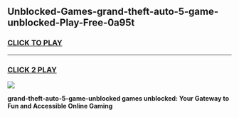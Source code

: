 
## Unblocked-Games-grand-theft-auto-5-game-unblocked-Play-Free-0a95t
<h3>
<a href="https://premium76.site?title=grand-theft-auto-5-game-unblocked&ref=19M">CLICK TO PLAY</a></h3>
<hr>

<h3>
<a href="https://premium76.site?title=grand-theft-auto-5-game-unblocked&ref=19M">CLICK 2 PLAY</a>
  
</h3>

<a href="https://premium76.site?title=grand-theft-auto-5-game-unblocked&ref=19M"><img src="https://clearcache.store/games.png"></a>


**grand-theft-auto-5-game-unblocked games unblocked: Your Gateway to Fun and Accessible Online Gaming**
